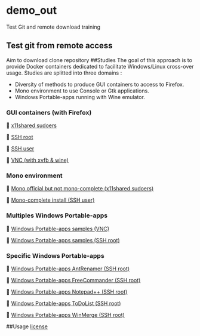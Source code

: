 # demo_out
Test Git and remote download training
## Test git from remote access
Aim to download clone repository
##Studies
The goal of this approach is to provide Docker containers dedicated to facilitate Windows/Linux cross-over usage. 
Studies are splitted into three domains : 
- Diversity of methods to produce GUI containers to access to Firefox.
- Mono environment to use Console or Gtk applications.
- Windows Portable-apps running with Wine emulator.

### GUI containers (with Firefox)
:checkered_flag: [x11shared sudoers](summary.md "x11shared") 

:checkered_flag: [SSH root](summary.md "SSH") 

:checkered_flag: [SSH user](summary.md "SSH") 

:checkered_flag: [VNC (with xvfb & wine)](summary.md "VNC") 

### Mono environment
:checkered_flag: [Mono official but not mono-complete (x11shared sudoers)](summary.md "x11shared") 

:checkered_flag: [Mono-complete install (SSH user)](summary.md "SSH")

### Multiples Windows Portable-apps
:checkered_flag: [Windows Portable-apps samples (VNC)](summary.md "VNC") 

:checkered_flag: [Windows Portable-apps samples (SSH root)](summary.md "SSH")

### Specific Windows Portable-apps
:checkered_flag: [Windows Portable-apps AntRenamer (SSH root)](summary.md "SSH") 

:checkered_flag: [Windows Portable-apps FreeCommander (SSH root)](summary.md "SSH") 

:checkered_flag: [Windows Portable-apps Notepad++ (SSH root)](summary.md "SSH") 

:checkered_flag: [Windows Portable-apps ToDoList (SSH root)](summary.md "SSH") 

:checkered_flag: [Windows Portable-apps WinMerge (SSH root)](summary.md "SSH") 

##Usage
[license](LICENSE "License")
